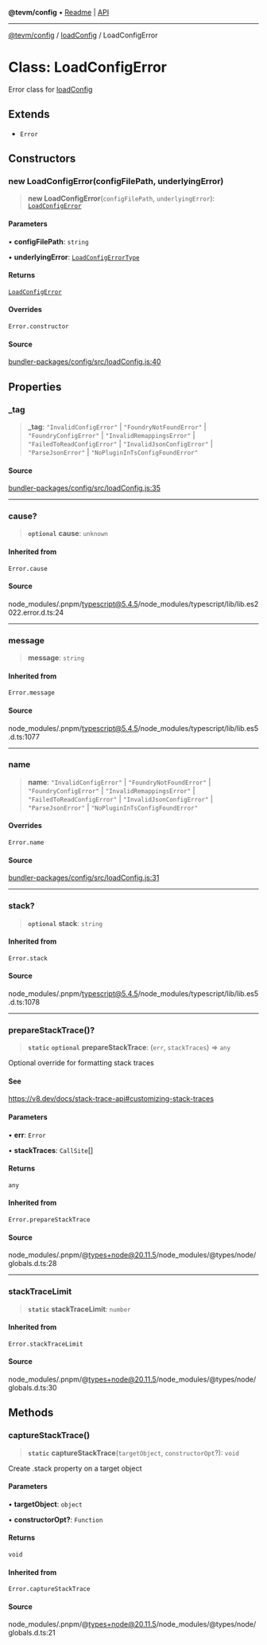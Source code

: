 **@tevm/config** • [Readme](../../README.md) \| [API](../../modules.md)

***

[@tevm/config](../../README.md) / [loadConfig](../README.md) / LoadConfigError

# Class: LoadConfigError

Error class for [loadConfig](../functions/loadConfig.md)

## Extends

- `Error`

## Constructors

### new LoadConfigError(configFilePath, underlyingError)

> **new LoadConfigError**(`configFilePath`, `underlyingError`): [`LoadConfigError`](LoadConfigError.md)

#### Parameters

• **configFilePath**: `string`

• **underlyingError**: [`LoadConfigErrorType`](../type-aliases/LoadConfigErrorType.md)

#### Returns

[`LoadConfigError`](LoadConfigError.md)

#### Overrides

`Error.constructor`

#### Source

[bundler-packages/config/src/loadConfig.js:40](https://github.com/evmts/tevm-monorepo/blob/main/bundler-packages/config/src/loadConfig.js#L40)

## Properties

### \_tag

> **\_tag**: `"InvalidConfigError"` \| `"FoundryNotFoundError"` \| `"FoundryConfigError"` \| `"InvalidRemappingsError"` \| `"FailedToReadConfigError"` \| `"InvalidJsonConfigError"` \| `"ParseJsonError"` \| `"NoPluginInTsConfigFoundError"`

#### Source

[bundler-packages/config/src/loadConfig.js:35](https://github.com/evmts/tevm-monorepo/blob/main/bundler-packages/config/src/loadConfig.js#L35)

***

### cause?

> **`optional`** **cause**: `unknown`

#### Inherited from

`Error.cause`

#### Source

node\_modules/.pnpm/typescript@5.4.5/node\_modules/typescript/lib/lib.es2022.error.d.ts:24

***

### message

> **message**: `string`

#### Inherited from

`Error.message`

#### Source

node\_modules/.pnpm/typescript@5.4.5/node\_modules/typescript/lib/lib.es5.d.ts:1077

***

### name

> **name**: `"InvalidConfigError"` \| `"FoundryNotFoundError"` \| `"FoundryConfigError"` \| `"InvalidRemappingsError"` \| `"FailedToReadConfigError"` \| `"InvalidJsonConfigError"` \| `"ParseJsonError"` \| `"NoPluginInTsConfigFoundError"`

#### Overrides

`Error.name`

#### Source

[bundler-packages/config/src/loadConfig.js:31](https://github.com/evmts/tevm-monorepo/blob/main/bundler-packages/config/src/loadConfig.js#L31)

***

### stack?

> **`optional`** **stack**: `string`

#### Inherited from

`Error.stack`

#### Source

node\_modules/.pnpm/typescript@5.4.5/node\_modules/typescript/lib/lib.es5.d.ts:1078

***

### prepareStackTrace()?

> **`static`** **`optional`** **prepareStackTrace**: (`err`, `stackTraces`) => `any`

Optional override for formatting stack traces

#### See

https://v8.dev/docs/stack-trace-api#customizing-stack-traces

#### Parameters

• **err**: `Error`

• **stackTraces**: `CallSite`[]

#### Returns

`any`

#### Inherited from

`Error.prepareStackTrace`

#### Source

node\_modules/.pnpm/@types+node@20.11.5/node\_modules/@types/node/globals.d.ts:28

***

### stackTraceLimit

> **`static`** **stackTraceLimit**: `number`

#### Inherited from

`Error.stackTraceLimit`

#### Source

node\_modules/.pnpm/@types+node@20.11.5/node\_modules/@types/node/globals.d.ts:30

## Methods

### captureStackTrace()

> **`static`** **captureStackTrace**(`targetObject`, `constructorOpt`?): `void`

Create .stack property on a target object

#### Parameters

• **targetObject**: `object`

• **constructorOpt?**: `Function`

#### Returns

`void`

#### Inherited from

`Error.captureStackTrace`

#### Source

node\_modules/.pnpm/@types+node@20.11.5/node\_modules/@types/node/globals.d.ts:21

